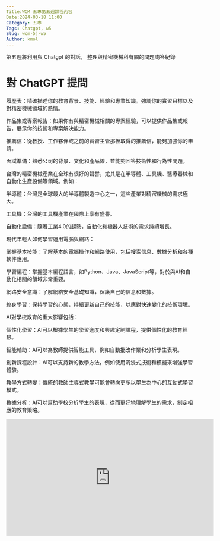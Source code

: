 ```yaml
---
Title:WCM 五專第五週課程內容
Date:2024-03-18 11:00
Category: 五專
Tags: Chatgpt, w5
Slug: wcm-5j-w5
Author: kmol
---
```


第五週將利用與 Chatgpt 的對話， 整理與精密機械科有關的問題詢答紀錄

<!-- PELICAN_END_SUMMARY -->

# 對 ChatGPT 提問

履歷表：精確描述你的教育背景、技能、經驗和專業知識。強調你的實習目標以及對精密機械領域的熱情。

作品集或專案報告：如果你有與精密機械相關的專案經驗，可以提供作品集或報告，展示你的技術和專案解決能力。

推薦信：從教授、工作夥伴或之前的實習主管那裡取得的推薦信，能夠加強你的申請。

面試準備：熟悉公司的背景、文化和產品線，並能夠回答技術性和行為性問題。

台灣的精密機械產業在全球有很好的聲譽，尤其是在半導體、工具機、醫療器械和自動化生產設備等領域。例如：

半導體：台灣是全球最大的半導體製造中心之一，這些產業對精密機械的需求極大。

工具機：台灣的工具機產業在國際上享有盛譽。

自動化設備：隨著工業4.0的趨勢，自動化和機器人技術的需求持續增長。

現代年輕人如何學習運用電腦與網路：

掌握基本技能：了解基本的電腦操作和網路使用，包括搜索信息、數據分析和各種軟件應用。

學習編程：掌握基本編程語言，如Python、Java、JavaScript等，對於與AI和自動化相關的領域非常重要。

網路安全意識：了解網絡安全基礎知識，保護自己的信息和數據。

終身學習：保持學習的心態，持續更新自己的技能，以應對快速變化的技術環境。

AI對學校教育的重大影響包括：

個性化學習：AI可以根據學生的學習進度和興趣定制課程，提供個性化的教育經驗。

智能輔助：AI可以為教師提供智能工具，例如自動批改作業和分析學生表現。

創新課程設計：AI可以支持新的教學方法，例如使用沉浸式技術和模擬來增強學習體驗。

教學方式轉變：傳統的教師主導式教學可能會轉向更多以學生為中心的互動式學習模式。

數據分析：AI可以幫助學校分析學生的表現，從而更好地理解學生的需求，制定相應的教育策略。

<iframe width="560" height="315" src="https://www.youtube.com/embed/aQuRnFZgOgo?si=mWZi2INKCy4-NabJ" title="YouTube video player" frameborder="0" allow="accelerometer; autoplay; clipboard-write; encrypted-media; gyroscope; picture-in-picture; web-share" referrerpolicy="strict-origin-when-cross-origin" allowfullscreen></iframe>
